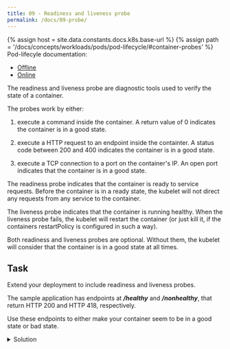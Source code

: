 ```yaml
---
title: 09 - Readiness and liveness probe
permalink: /docs/09-probe/
---
```

{% assign host = site.data.constants.docs.k8s.base-url %}
{% assign path = '/docs/concepts/workloads/pods/pod-lifecycle/#container-probes' %}
Pod-lifecyle documentation:
* [Offline]({{host.offline}}{{path}})
* [Online]({{host.online}}{{path}})

The readiness and liveness probe are diagnostic tools used to verify the state of a container. 

The probes work by either:

1) execute a command inside the container. A return value of 0 indicates the container is in a good state.

2) execute a HTTP request to an endpoint inside the containter. A status code between 200 and 400 indicates the container is in a good state.

3) execute a TCP connection to a port on the container's IP. An open port indicates that the container is in a good state.

The readiness probe indicates that the container is ready to service requests. Before the container is in a ready state, the kubelet will not direct any requests from any service to the container.

The liveness probe indicates that the container is running healthy. When the liveness probe fails, the kubelet will restart the container (or just kill it, if the containers restartPolicy is configured in such a way).

Both readiness and liveness probes are optional. Without them, the kubelet will consider that the container is in a good state at all times.

## Task

Extend your deployment to include readiness and liveness probes. 

The sample application has endpoints at ***/healthy*** and ***/nonhealthy***, that return HTTP 200 and HTTP 418, respectively. 

Use these endpoints to either make your container seem to be in a good state or bad state.

<details>
  <summary>Solution</summary>
  <div markdown="1">

```yaml
apiVersion: apps/v1
kind: Deployment
metadata:
  name: sample-app-deployment
  labels:
    app: sample-app
spec:
  replicas: 1
  selector:
    matchLabels:
      app: sample-app
  template:
    metadata:
      labels:
        app: sample-app
    spec:
      containers:
      - name: sample-app
        image: ubuntu-k8s-1.local:30603/sample-app
        imagePullPolicy: Always
        ports:
        - containerPort: 8080
        livenessProbe:
          httpGet:
            path: /healthy
            port: 8080
        readinessProbe:
          httpGet:
            path: /healthy
            port: 8080
```

</div>
</details>
